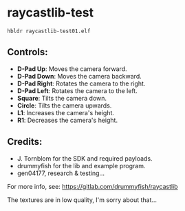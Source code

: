 # raycastlib-test

`hbldr raycastlib-test01.elf`

## Controls:

- **D-Pad Up**:       Moves the camera forward.
- **D-Pad Down**:     Moves the camera backward.
- **D-Pad Right**:    Rotates the camera to the right.
- **D-Pad Left**:     Rotates the camera to the left.
- **Square**:         Tilts the camera down.
- **Circle**:         Tilts the camera upwards.
- **L1**:             Increases the camera's height.
- **R1**:             Decreases the camera's height.


## Credits:

- J. Tornblom for the SDK and required payloads.
- drummyfish for the lib and example program.
- gen04177, research & testing...

For more info, see: https://gitlab.com/drummyfish/raycastlib




The textures are in low quality, I'm sorry about that...